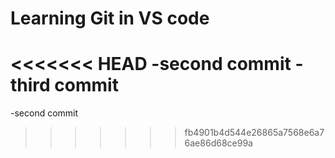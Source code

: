 # Learning Git in VS code

<<<<<<< HEAD
-second commit
-third commit
=======
-second commit
>>>>>>> fb4901b4d544e26865a7568e6a76ae86d68ce99a
